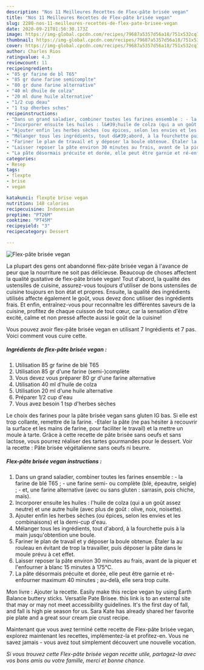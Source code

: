 ```yaml
---
description: "Nos 11 Meilleures Recettes de Flex-pâte brisée vegan"
title: "Nos 11 Meilleures Recettes de Flex-pâte brisée vegan"
slug: 2280-nos-11-meilleures-recettes-de-flex-pate-brisee-vegan
date: 2020-09-21T01:56:30.173Z
image: https://img-global.cpcdn.com/recipes/79687a5357d56a18/751x532cq70/flex-pate-brisee-vegan-photo-principale-de-la-recette.jpg
thumbnail: https://img-global.cpcdn.com/recipes/79687a5357d56a18/751x532cq70/flex-pate-brisee-vegan-photo-principale-de-la-recette.jpg
cover: https://img-global.cpcdn.com/recipes/79687a5357d56a18/751x532cq70/flex-pate-brisee-vegan-photo-principale-de-la-recette.jpg
author: Charles Rios
ratingvalue: 4.3
reviewcount: 11
recipeingredient:
- "85 gr farine de bl T65"
- "85 gr dune farine semicomplte"
- "80 gr dune farine alternative"
- "40 ml dhuile de colza"
- "20 ml dune huile alternative"
- "1/2 cup deau"
- "1 tsp dherbes sches"
recipeinstructions:
- "Dans un grand saladier, combiner toutes les farines ensemble : - la farine de blé T65 ; - une farine semi- ou complète (blé, épeautre, seigle) ; - et, une farine alternative (avec ou sans gluten : sarrasin, pois chiche, maïs)."
- "Incorporer ensuite les huiles : l&#39;huile de colza (qui a un goût assez neutre) et une autre huile (avec plus de goût : olive, noix, noisette)."
- "Ajouter enfin les herbes sèches (ou épices, selon les envies et les combinaisons) et la demi-cup d&#39;eau."
- "Mélanger tous les ingrédients, tout d&#39;abord, à la fourchette puis à la main jusqu&#39;obtention une boule."
- "Fariner le plan de travail et y déposer la boule obtenue. Étaler la au rouleau en évitant de trop la travailler, puis déposer la pâte dans le moule prévu à cet effet."
- "Laisser reposer la pâte environ 30 minutes au frais, avant de la piquer et l&#39;enfourner à blanc 15 minutes à 175°C."
- "La pâte désormais précuite et dorée, elle peut être garnie et ré-enfourner maximum 40 minutes ; au-delà, elle sera trop cuite."
categories:
- Resep
tags:
- flexpte
- brise
- vegan

katakunci: flexpte brise vegan 
nutrition: 148 calories
recipecuisine: Indonesian
preptime: "PT26M"
cooktime: "PT45M"
recipeyield: "3"
recipecategory: Dessert

---
```



![Flex-pâte brisée vegan](https://img-global.cpcdn.com/recipes/79687a5357d56a18/751x532cq70/flex-pate-brisee-vegan-photo-principale-de-la-recette.jpg)

La plupart des gens ont abandonné flex-pâte brisée vegan à l'avance de peur que la nourriture ne soit pas délicieuse. Beaucoup de choses affectent la qualité gustative de flex-pâte brisée vegan! Tout d'abord, la qualité des ustensiles de cuisine, assurez-vous toujours d'utiliser de bons ustensiles de cuisine toujours en bon état et propres. Ensuite, la qualité des ingrédients utilisés affecte également le goût, vous devez donc utiliser des ingrédients frais. Et enfin, entraînez-vous pour reconnaître les différentes saveurs de la cuisine, profitez de chaque cuisson de tout cœur, car la sensation d'être excité, calme et non pressé affecte aussi le goût de la cuisine!

<!--inarticleads1-->

Vous pouvez avoir flex-pâte brisée vegan en utilisant 7 Ingrédients et 7 pas. Voici comment vous cuire cette.

##### Ingrédients de flex-pâte brisée vegan :

1. Utilisation 85 gr farine de blé T65
1. Utilisation 85 gr d&#39;une farine (semi-)complète
1. Vous devez vous préparer 80 gr d&#39;une farine alternative
1. Utilisation 40 ml d&#39;huile de colza
1. Utilisation 20 ml d&#39;une huile alternative
1. Préparer 1/2 cup d&#39;eau
1. Vous avez besoin 1 tsp d&#39;herbes sèches


Le choix des farines pour la pâte brisée vegan sans gluten IG bas. Si elle est trop collante, remettre de la farine. -Etaler la pâte (ne pas hésiter à recouvrir la surface et les mains de farine, pour faciliter le travail) et la mettre un moule à tarte. Grâce à cette recette de pâte brisée sans oeufs et sans lactose, vous pourrez réaliser des tartes gourmandes pour le dessert. Voir la recette : Pâte brisée végétalienne sans oeufs ni beurre. 

<!--inarticleads2-->

##### Flex-pâte brisée vegan instructions :

1. Dans un grand saladier, combiner toutes les farines ensemble : - la farine de blé T65 ; - une farine semi- ou complète (blé, épeautre, seigle) ; - et, une farine alternative (avec ou sans gluten : sarrasin, pois chiche, maïs).
1. Incorporer ensuite les huiles : l&#39;huile de colza (qui a un goût assez neutre) et une autre huile (avec plus de goût : olive, noix, noisette).
1. Ajouter enfin les herbes sèches (ou épices, selon les envies et les combinaisons) et la demi-cup d&#39;eau.
1. Mélanger tous les ingrédients, tout d&#39;abord, à la fourchette puis à la main jusqu&#39;obtention une boule.
1. Fariner le plan de travail et y déposer la boule obtenue. Étaler la au rouleau en évitant de trop la travailler, puis déposer la pâte dans le moule prévu à cet effet.
1. Laisser reposer la pâte environ 30 minutes au frais, avant de la piquer et l&#39;enfourner à blanc 15 minutes à 175°C.
1. La pâte désormais précuite et dorée, elle peut être garnie et ré-enfourner maximum 40 minutes ; au-delà, elle sera trop cuite.


Mon livre : Ajouter la recette. Easily make this recipe vegan by using Earth Balance buttery sticks. Versatile Pate Brisee. this link is to an external site that may or may not meet accessibility guidelines. It&#39;s the first day of fall, and fall is high pie season for us. Sara Kate has already shared her favorite pie plate and a great sour cream pie crust recipe. 

<!--inarticleads1-->

<p>
Maintenant que vous avez terminé cette recette de Flex-pâte brisée vegan, explorez maintenant les recettes, implémentez-la et profitez-en. Vous ne savez jamais - vous avez tout simplement découvert une nouvelle vocation.
</p>

<p>
<i>Si vous trouvez cette Flex-pâte brisée vegan recette utile, partagez-la avec vos bons amis ou votre famille, merci et bonne chance.</i>
</p>
